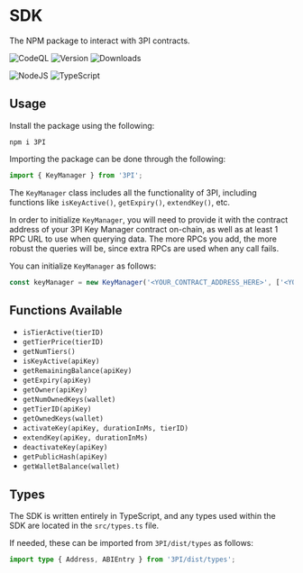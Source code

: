 # SDK

The NPM package to interact with 3PI contracts.

![CodeQL](https://github.com/3PIKeys/sdk/actions/workflows/codeql-analysis.yml/badge.svg)
![Version](https://img.shields.io/github/package-json/v/3PIKeys/sdk)
![Downloads](https://img.shields.io/npm/dw/3pi)

![NodeJS](https://img.shields.io/badge/node.js-6DA55F?style=for-the-badge&logo=node.js&logoColor=white)
![TypeScript](https://img.shields.io/badge/typescript-%23007ACC.svg?style=for-the-badge&logo=typescript&logoColor=white)

## Usage

Install the package using the following:

```
npm i 3PI
```

Importing the package can be done through the following:

```ts
import { KeyManager } from '3PI';
```

The `KeyManager` class includes all the functionality of 3PI, including functions like `isKeyActive()`, `getExpiry()`, `extendKey()`, etc.

In order to initialize `KeyManager`, you will need to provide it with the contract address of your 3PI Key Manager contract on-chain, as well as at least 1 RPC URL to use when querying data. The more RPCs you add, the more robust the queries will be, since extra RPCs are used when any call fails.

You can initialize `KeyManager` as follows:

```ts
const keyManager = new KeyManager('<YOUR_CONTRACT_ADDRESS_HERE>', ['<YOUR_RPC_URL_HERE>']);
```

## Functions Available

- `isTierActive(tierID)`
- `getTierPrice(tierID)`
- `getNumTiers()`
- `isKeyActive(apiKey)`
- `getRemainingBalance(apiKey)`
- `getExpiry(apiKey)`
- `getOwner(apiKey)`
- `getNumOwnedKeys(wallet)`
- `getTierID(apiKey)`
- `getOwnedKeys(wallet)`
- `activateKey(apiKey, durationInMs, tierID)`
- `extendKey(apiKey, durationInMs)`
- `deactivateKey(apiKey)`
- `getPublicHash(apiKey)`
- `getWalletBalance(wallet)`

## Types

The SDK is written entirely in TypeScript, and any types used within the SDK are located in the `src/types.ts` file.

If needed, these can be imported from `3PI/dist/types` as follows:

```ts
import type { Address, ABIEntry } from '3PI/dist/types';
```
